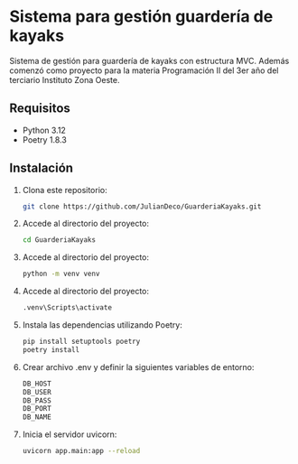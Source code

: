 # Sistema para gestión guardería de kayaks

Sistema de gestión para guardería de kayaks con estructura MVC.
Además comenzó como proyecto para la materia Programación II del 3er año del terciario Instituto Zona Oeste.

## Requisitos

- Python 3.12
- Poetry 1.8.3

## Instalación

1. Clona este repositorio:

    ```bash
    git clone https://github.com/JulianDeco/GuarderiaKayaks.git
    ```

2. Accede al directorio del proyecto:

    ```bash
    cd GuarderiaKayaks
    ```
    
3. Accede al directorio del proyecto:

    ```bash
    python -m venv venv
    ```
    
4. Accede al directorio del proyecto:

    ```bash
    .venv\Scripts\activate
    ```

5. Instala las dependencias utilizando Poetry:

    ```bash
    pip install setuptools poetry
    poetry install
    ```

6. Crear archivo .env y definir la siguientes variables de entorno:
    ```bash
    DB_HOST
    DB_USER
    DB_PASS
    DB_PORT
    DB_NAME
    ```

5. Inicia el servidor uvicorn:
    ```bash
    uvicorn app.main:app --reload
    ```
